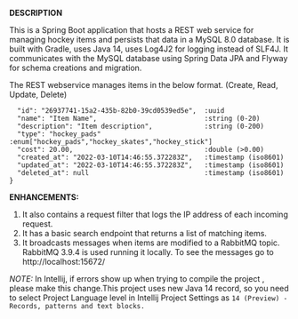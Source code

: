  **DESCRIPTION**
 
This is a Spring Boot application that hosts a REST web service for managing hockey 
items and persists that data in a MySQL 8.0 database.
It is built with Gradle, uses Java 14, uses Log4J2 for logging instead of SLF4J.
It communicates with the MySQL database using Spring Data JPA and Flyway for schema 
creations and migration.

The REST webservice manages items in the below format. (Create, Read, Update, Delete)

```json{
  "id": "26937741-15a2-435b-82b0-39cd0539ed5e",  :uuid
  "name": "Item Name",                           :string (0-20)
  "description": "Item description",             :string (0-200)
  "type": "hockey_pads"                          :enum["hockey_pads","hockey_skates","hockey_stick"]
  "cost": 20.00,                                 :double (>0.00)
  "created_at": "2022-03-10T14:46:55.372283Z",   :timestamp (iso8601)
  "updated_at": "2022-03-10T14:46:55.372283Z",   :timestamp (iso8601)
  "deleted_at": null                             :timestamp (iso8601)
}
```

**ENHANCEMENTS:**
1) It also contains a request filter that logs the IP address of each incoming request.
2) It has a basic search endpoint that returns a list of matching items.
3) It broadcasts messages when items are modified to a RabbitMQ topic.
RabbitMQ 3.9.4 is used running it locally. To see the messages go to http://localhost:15672/

*NOTE:* 
In Intellij, if errors show up when trying to compile the project , please make this change.This 
project uses new Java 14 record, so you need to select Project Language level
in Intellij Project Settings as `14 (Preview) - Records, patterns and text blocks.`